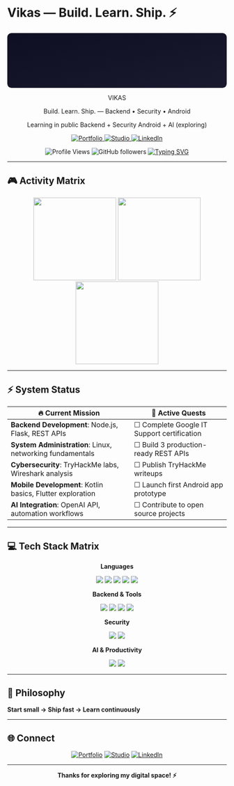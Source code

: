# Vikas — Build. Learn. Ship. ⚡

<div align="center">

<svg width="800" height="200" viewBox="0 0 800 200" xmlns="http://www.w3.org/2000/svg">
  <defs>
    <linearGradient id="bg1" x1="0%" y1="0%" x2="100%" y2="100%">
      <stop offset="0%" stop-color="#0f0f23"/>
      <stop offset="100%" stop-color="#1a1a2e"/>
    </linearGradient>
    <linearGradient id="neon1" x1="0%" y1="0%" x2="100%" y2="0%">
      <stop offset="0%" stop-color="#00ffff"/>
      <stop offset="100%" stop-color="#ff0080"/>
    </linearGradient>
    <linearGradient id="neon2" x1="0%" y1="0%" x2="100%" y2="0%">
      <stop offset="0%" stop-color="#39ff14"/>
      <stop offset="100%" stop-color="#8a2be2"/>
    </linearGradient>
    <filter id="glow">
      <feGaussianBlur stdDeviation="3" result="coloredBlur"/>
      <feMerge> 
        <feMergeNode in="coloredBlur"/>
        <feMergeNode in="SourceGraphic"/>
      </feMerge>
    </filter>
  </defs>

  <rect width="800" height="200" fill="url(#bg1)" rx="15"/>
  
  <text x="50" y="80" fill="url(#neon1)" font-family="Courier New" font-size="48" font-weight="800" filter="url(#glow)">VIKAS</text>
  
  <text x="50" y="110" fill="#ffffff" font-family="Courier New" font-size="16" opacity="0.8">Build. Learn. Ship. — Backend • Security • Android</text>
  
  <g transform="translate(50, 130)">
    <rect width="150" height="30" rx="15" fill="rgba(0,0,0,0.3)" stroke="#00ffff" stroke-width="1"/>
    <text x="75" y="20" fill="#00ffff" font-family="Courier New" font-size="12" text-anchor="middle">Learning in public</text>
  </g>
  
  <g transform="translate(220, 130)">
    <rect width="150" height="30" rx="15" fill="rgba(0,0,0,0.3)" stroke="#39ff14" stroke-width="1"/>
    <text x="75" y="20" fill="#39ff14" font-family="Courier New" font-size="12" text-anchor="middle">Backend + Security</text>
  </g>
  
  <g transform="translate(390, 130)">
    <rect width="180" height="30" rx="15" fill="rgba(0,0,0,0.3)" stroke="#8a2be2" stroke-width="1"/>
    <text x="90" y="20" fill="#8a2be2" font-family="Courier New" font-size="12" text-anchor="middle">Android + AI (exploring)</text>
  </g>
  
  <circle cx="700" cy="50" r="20" fill="url(#neon1)" opacity="0.6">
    <animate attributeName="opacity" values="0.6;1;0.6" dur="2s" repeatCount="indefinite"/>
  </circle>
  
  <rect x="20" y="180" width="760" height="2" fill="url(#neon1)" opacity="0.8">
    <animate attributeName="opacity" values="0.8;1;0.8" dur="3s" repeatCount="indefinite"/>
  </rect>
</svg>

</div>

<p align="center">
  <a href="https://vikaslavaniya.pages.dev/">
    <img src="https://img.shields.io/badge/🌐_Portfolio-Visit_Now-00FFFF?style=for-the-badge&logo=vercel&logoColor=white&labelColor=0D1117" alt="Portfolio" />
  </a>
  <a href="https://syntaxerror.pages.dev/">
    <img src="https://img.shields.io/badge/🎨_Studio-SyntaxError-FF0080?style=for-the-badge&logo=cloudflare&logoColor=white&labelColor=0D1117" alt="Studio" />
  </a>
  <a href="https://www.linkedin.com/in/vikas-lavaniya-9b0771292">
    <img src="https://img.shields.io/badge/💼_LinkedIn-Connect-0A66C2?style=for-the-badge&logo=linkedin&logoColor=white&labelColor=0D1117" alt="LinkedIn" />
  </a>
</p>

<div align="center">

![Profile Views](https://komarev.com/ghpvc/?username=vikas7516&color=blueviolet&style=flat-square&label=Profile+Views)
![GitHub followers](https://img.shields.io/github/followers/vikas7516?style=social)
[![Typing SVG](https://readme-typing-svg.herokuapp.com/?lines=Backend+Developer;Security+Enthusiast;Android+Explorer;AI+Experimenter&font=Fira%20Code&center=true&width=380&height=50&color=00FFFF)](https://git.io/typing-svg)

</div>

---

## 🎮 Activity Matrix

<div align="center">

<img src="https://github-readme-stats.vercel.app/api?username=vikas7516&show_icons=true&theme=synthwave&hide_border=true&bg_color=0D1117&title_color=FF0080&icon_color=00FFFF&text_color=FFFFFF" height="190"/>
<img src="https://github-readme-streak-stats.herokuapp.com?user=vikas7516&theme=neon-dark&hide_border=true&background=0D1117&stroke=00FFFF&ring=FF0080&fire=39FF14&currStreakLabel=00FFFF" height="190"/>

</div>

<div align="center">

<img src="https://github-readme-stats.vercel.app/api/top-langs/?username=vikas7516&layout=compact&theme=synthwave&hide_border=true&bg_color=0D1117&title_color=FF0080&text_color=FFFFFF" height="190"/>

</div>

---

## ⚡ System Status

| 🔥 Current Mission | 🎯 Active Quests |
|---------------------|-------------------|
| **Backend Development**: Node.js, Flask, REST APIs | ☐ Complete Google IT Support certification |
| **System Administration**: Linux, networking fundamentals | ☐ Build 3 production-ready REST APIs |
| **Cybersecurity**: TryHackMe labs, Wireshark analysis | ☐ Publish TryHackMe writeups |
| **Mobile Development**: Kotlin basics, Flutter exploration | ☐ Launch first Android app prototype |
| **AI Integration**: OpenAI API, automation workflows | ☐ Contribute to open source projects |

---

## 💻 Tech Stack Matrix

<div align="center">

**Languages**

<img src="https://img.shields.io/badge/JavaScript-23272A?style=for-the-badge&logo=javascript&logoColor=F7DF1E" />
<img src="https://img.shields.io/badge/Python-23272A?style=for-the-badge&logo=python&logoColor=3776AB" />
<img src="https://img.shields.io/badge/HTML5-23272A?style=for-the-badge&logo=html5&logoColor=E34F26" />
<img src="https://img.shields.io/badge/CSS3-23272A?style=for-the-badge&logo=css3&logoColor=1572B6" />
<img src="https://img.shields.io/badge/Kotlin-23272A?style=for-the-badge&logo=kotlin&logoColor=7F52FF" />

**Backend & Tools**

<img src="https://img.shields.io/badge/Node.js-111827?style=for-the-badge&logo=nodedotjs&logoColor=339933" />
<img src="https://img.shields.io/badge/Flask-0B0F19?style=for-the-badge&logo=flask&logoColor=FFFFFF" />
<img src="https://img.shields.io/badge/Git-111827?style=for-the-badge&logo=git&logoColor=F05032" />
<img src="https://img.shields.io/badge/Linux-0F172A?style=for-the-badge&logo=linux&logoColor=FCC624" />

**Security**

<img src="https://img.shields.io/badge/Wireshark-1679A7?style=for-the-badge&logo=wireshark&logoColor=white" />
<img src="https://img.shields.io/badge/TryHackMe-212C42?style=for-the-badge&logo=tryhackme&logoColor=white" />

**AI & Productivity**

<img src="https://img.shields.io/badge/GitHub_Copilot-000000?style=for-the-badge&logo=githubcopilot&logoColor=white" />
<img src="https://img.shields.io/badge/OpenAI-412991?style=for-the-badge&logo=openai&logoColor=white" />

</div>

---

## 🚀 Philosophy

**Start small → Ship fast → Learn continuously**

---

## 🌐 Connect

<div align="center">

[![Portfolio](https://img.shields.io/badge/🌐_PORTFOLIO-VISIT_NOW-00FFFF?style=for-the-badge&logo=vercel&logoColor=white&labelColor=0D1117)](https://vikaslavaniya.pages.dev/)
[![Studio](https://img.shields.io/badge/🎨_STUDIO-SYNTAX_ERROR-FF0080?style=for-the-badge&logo=cloudflare&logoColor=white&labelColor=0D1117)](https://syntaxerror.pages.dev/)
[![LinkedIn](https://img.shields.io/badge/💼_LINKEDIN-CONNECT_NOW-0A66C2?style=for-the-badge&logo=linkedin&logoColor=white&labelColor=0D1117)](https://www.linkedin.com/in/vikas-lavaniya-9b0771292)

</div>

---

<div align="center">

**Thanks for exploring my digital space! ⚡**

</div>
